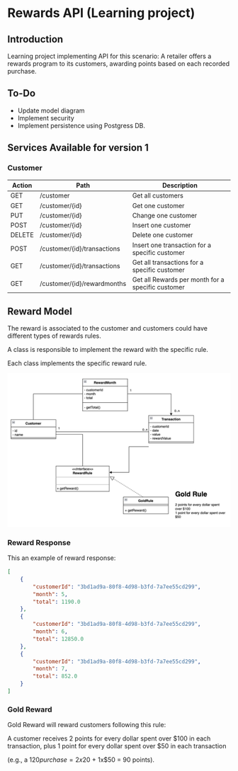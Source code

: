 # Rewards API (Learning project)

## Introduction

Learning project implementing API for this scenario: A retailer offers a rewards program to its customers, awarding points based on each recorded purchase.

## To-Do

- Update model diagram
- Implement security
- Implement persistence using Postgress DB.

## Services Available for version 1

### Customer

| Action | Path                        | Description                                       |
| ------ | --------------------------- | ------------------------------------------------- |
| GET    | /customer                   | Get all customers                                 |
| GET    | /customer/{id}              | Get one customer                                  |
| PUT    | /customer/{id}              | Change one customer                               |
| POST   | /customer/{id}              | Insert one customer                               |
| DELETE | /customer/{id}              | Delete one customer                               |
| POST   | /customer/{id}/transactions | Insert one transaction for a specific customer    |
| GET    | /customer/{id}/transactions | Get all transactions for a specific customer      |
| GET    | /customer/{id}/rewardmonths | Get all Rewards per month for a specific customer | 


## Reward Model

The reward is associated to the customer and customers could have different types of rewards rules.

A class is responsible to implement the reward with the specific rule.

Each class implements the specific reward rule.

![Model diagram](/Model.jpg)

### Reward Response

This an example of reward response:

```JSON
[
    {
        "customerId": "3bd1ad9a-80f8-4d98-b3fd-7a7ee55cd299",
        "month": 5,
        "total": 1190.0
    },
    {
        "customerId": "3bd1ad9a-80f8-4d98-b3fd-7a7ee55cd299",
        "month": 6,
        "total": 12850.0
    },
    {
        "customerId": "3bd1ad9a-80f8-4d98-b3fd-7a7ee55cd299",
        "month": 7,
        "total": 852.0
    }
]
```

### Gold Reward

Gold Reward will reward customers following this rule:

A customer receives 2 points for every dollar spent over $100 in each transaction, plus 1 point for every dollar spent over $50 in each transaction

(e.g., a $120 purchase = 2x$20 + 1x$50 = 90 points).